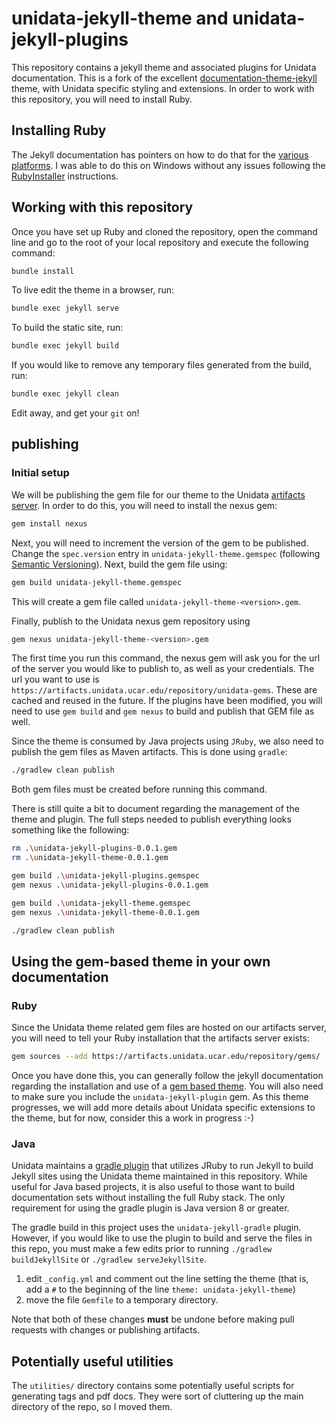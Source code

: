 # unidata-jekyll-theme and unidata-jekyll-plugins

This repository contains a jekyll theme and associated plugins for Unidata documentation.
This is a fork of the excellent [documentation-theme-jekyll](https://idratherbewriting.com/documentation-theme-jekyll) theme, with Unidata specific styling and extensions.
In order to work with this repository, you will need to install Ruby.

## Installing Ruby
The Jekyll documentation has pointers on how to do that for the [various platforms](https://jekyllrb.com/docs/installation/).
I was able to do this on Windows without any issues following the [RubyInstaller](https://jekyllrb.com/docs/installation/windows/#installation-via-rubyinstaller) instructions.

## Working with this repository

Once you have set up Ruby and cloned the repository, open the command line and go to the root of your local repository and execute the following command:

~~~sh
bundle install
~~~

To live edit the theme in a browser, run:

~~~sh
bundle exec jekyll serve
~~~

To build the static site, run:

~~~sh
bundle exec jekyll build
~~~

If you would like to remove any temporary files generated from the build, run:

~~~sh
bundle exec jekyll clean
~~~

Edit away, and get your `git` on!

## publishing

### Initial setup

We will be publishing the gem file for our theme to the Unidata [artifacts server](https://artifacts.unidata.ucar.edu/#browse/browse:unidata-gems).
In order to do this, you will need to install the nexus gem:

~~~sh
gem install nexus
~~~

Next, you will need to increment the version of the gem to be published.
Change the `spec.version` entry in `unidata-jekyll-theme.gemspec` (following [Semantic Versioning](https://semver.org/)).
Next, build the gem file using:

~~~sh
gem build unidata-jekyll-theme.gemspec
~~~

This will create a gem file called `unidata-jekyll-theme-<version>.gem`.

Finally, publish to the Unidata nexus gem repository using

~~~sh
gem nexus unidata-jekyll-theme-<version>.gem
~~~

The first time you run this command, the nexus gem will ask you for the url of the server you would like to publish to, as well as your credentials.
The url you want to use is `https://artifacts.unidata.ucar.edu/repository/unidata-gems`.
These are cached and reused in the future.
If the plugins have been modified, you will need to use `gem build` and `gem nexus` to build and publish that GEM file as well.

Since the theme is consumed by Java projects using `JRuby`, we also need to publish the gem files as Maven artifacts.
This is done using `gradle`:

~~~sh
./gradlew clean publish
~~~

Both gem files must be created before running this command.

There is still quite a bit to document regarding the management of the theme and plugin.
The full steps needed to publish everything looks something like the following:

~~~sh
rm .\unidata-jekyll-plugins-0.0.1.gem
rm .\unidata-jekyll-theme-0.0.1.gem

gem build .\unidata-jekyll-plugins.gemspec
gem nexus .\unidata-jekyll-plugins-0.0.1.gem

gem build .\unidata-jekyll-theme.gemspec
gem nexus .\unidata-jekyll-theme-0.0.1.gem

./gradlew clean publish
~~~

## Using the gem-based theme in your own documentation

### Ruby

Since the Unidata theme related gem files are hosted on our artifacts server, you will need to tell your Ruby installation that the artifacts server exists:

~~~sh
gem sources --add https://artifacts.unidata.ucar.edu/repository/gems/
~~~

Once you have done this, you can generally follow the jekyll documentation regarding the installation and use of a [gem based theme](https://jekyllrb.com/docs/themes/#installing-a-theme).
You will also need to make sure you include the `unidata-jekyll-plugin` gem.
As this theme progresses, we will add more details about Unidata specific extensions to the theme, but for now, consider this a work in progress :-)

### Java

Unidata maintains a [gradle plugin](https://github.com/Unidata/unidata-jekyll-gradle) that utilizes JRuby to run Jekyll to build Jekyll sites using the Unidata theme maintained in this repository.
While useful for Java based projects, it is also useful to those want to build documentation sets without installing the full Ruby stack.
The only requirement for using the gradle plugin is Java version 8 or greater.

The gradle build in this project uses the `unidata-jekyll-gradle` plugin.
However, if you would like to use the plugin to build and serve the files in this repo, you must make a few edits prior to running `./gradlew buildJekyllSite` or `./gradlew serveJekyllSite`.
1. edit `_config.yml` and comment out the line setting the theme (that is, add a  `#` to the beginning of the line `theme: unidata-jekyll-theme`)
1. move the file `Gemfile` to a temporary directory.

Note that both of these changes **must** be undone before making pull requests with changes or publishing artifacts.

## Potentially useful utilities

The `utilities/` directory contains some potentially useful scripts for generating tags and pdf docs.
They were sort of cluttering up the main directory of the repo, so I moved them.

